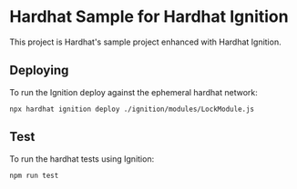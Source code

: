 # Hardhat Sample for Hardhat Ignition

This project is Hardhat's sample project enhanced with Hardhat Ignition.

## Deploying

To run the Ignition deploy against the ephemeral hardhat network:

```shell
npx hardhat ignition deploy ./ignition/modules/LockModule.js
```

## Test

To run the hardhat tests using Ignition:

```shell
npm run test
```
